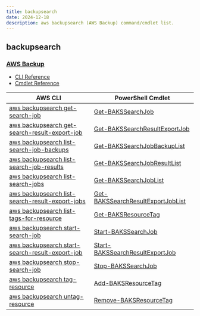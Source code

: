 ```yaml
---
title: backupsearch
date: 2024-12-18
description: aws backupsearch (AWS Backup) command/cmdlet list.
---
```


## backupsearch

### [AWS Backup](https://aws.amazon.com/backup/)

* [CLI Reference](https://awscli.amazonaws.com/v2/documentation/api/latest/reference/backupsearch/index.html)
* [Cmdlet Reference](https://docs.aws.amazon.com/powershell/latest/reference/items/BackupSearch_cmdlets.html)

|AWS CLI|PowerShell Cmdlet|
|----|----|
|[aws backupsearch get-search-job](https://awscli.amazonaws.com/v2/documentation/api/latest/reference/backupsearch/get-search-job.html)|[Get-BAKSSearchJob](https://docs.aws.amazon.com/powershell/latest/reference/items/Get-BAKSSearchJob.html)|
|[aws backupsearch get-search-result-export-job](https://awscli.amazonaws.com/v2/documentation/api/latest/reference/backupsearch/get-search-result-export-job.html)|[Get-BAKSSearchResultExportJob](https://docs.aws.amazon.com/powershell/latest/reference/items/Get-BAKSSearchResultExportJob.html)|
|[aws backupsearch list-search-job-backups](https://awscli.amazonaws.com/v2/documentation/api/latest/reference/backupsearch/list-search-job-backups.html)|[Get-BAKSSearchJobBackupList](https://docs.aws.amazon.com/powershell/latest/reference/items/Get-BAKSSearchJobBackupList.html)|
|[aws backupsearch list-search-job-results](https://awscli.amazonaws.com/v2/documentation/api/latest/reference/backupsearch/list-search-job-results.html)|[Get-BAKSSearchJobResultList](https://docs.aws.amazon.com/powershell/latest/reference/items/Get-BAKSSearchJobResultList.html)|
|[aws backupsearch list-search-jobs](https://awscli.amazonaws.com/v2/documentation/api/latest/reference/backupsearch/list-search-jobs.html)|[Get-BAKSSearchJobList](https://docs.aws.amazon.com/powershell/latest/reference/items/Get-BAKSSearchJobList.html)|
|[aws backupsearch list-search-result-export-jobs](https://awscli.amazonaws.com/v2/documentation/api/latest/reference/backupsearch/list-search-result-export-jobs.html)|[Get-BAKSSearchResultExportJobList](https://docs.aws.amazon.com/powershell/latest/reference/items/Get-BAKSSearchResultExportJobList.html)|
|[aws backupsearch list-tags-for-resource](https://awscli.amazonaws.com/v2/documentation/api/latest/reference/backupsearch/list-tags-for-resource.html)|[Get-BAKSResourceTag](https://docs.aws.amazon.com/powershell/latest/reference/items/Get-BAKSResourceTag.html)|
|[aws backupsearch start-search-job](https://awscli.amazonaws.com/v2/documentation/api/latest/reference/backupsearch/start-search-job.html)|[Start-BAKSSearchJob](https://docs.aws.amazon.com/powershell/latest/reference/items/Start-BAKSSearchJob.html)|
|[aws backupsearch start-search-result-export-job](https://awscli.amazonaws.com/v2/documentation/api/latest/reference/backupsearch/start-search-result-export-job.html)|[Start-BAKSSearchResultExportJob](https://docs.aws.amazon.com/powershell/latest/reference/items/Start-BAKSSearchResultExportJob.html)|
|[aws backupsearch stop-search-job](https://awscli.amazonaws.com/v2/documentation/api/latest/reference/backupsearch/stop-search-job.html)|[Stop-BAKSSearchJob](https://docs.aws.amazon.com/powershell/latest/reference/items/Stop-BAKSSearchJob.html)|
|[aws backupsearch tag-resource](https://awscli.amazonaws.com/v2/documentation/api/latest/reference/backupsearch/tag-resource.html)|[Add-BAKSResourceTag](https://docs.aws.amazon.com/powershell/latest/reference/items/Add-BAKSResourceTag.html)|
|[aws backupsearch untag-resource](https://awscli.amazonaws.com/v2/documentation/api/latest/reference/backupsearch/untag-resource.html)|[Remove-BAKSResourceTag](https://docs.aws.amazon.com/powershell/latest/reference/items/Remove-BAKSResourceTag.html)|

